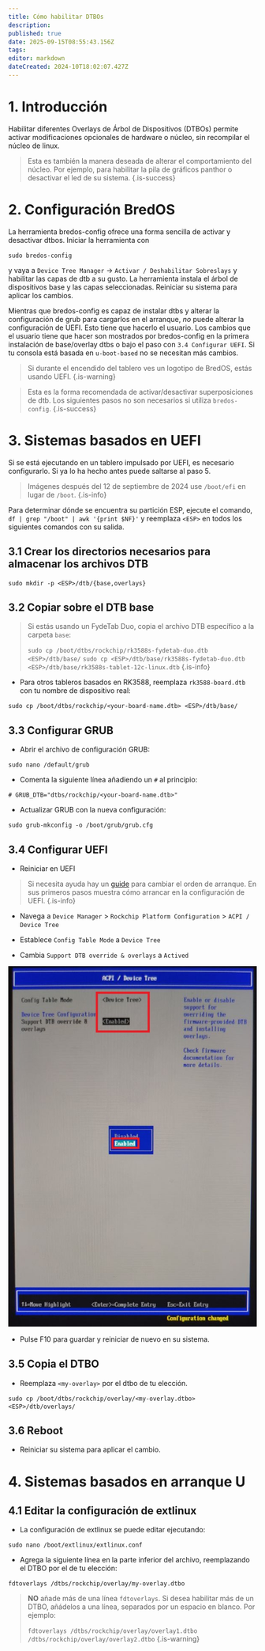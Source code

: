 ```yaml
---
title: Cómo habilitar DTBOs
description:
published: true
date: 2025-09-15T08:55:43.156Z
tags:
editor: markdown
dateCreated: 2024-10T18:02:07.427Z
---
```


# 1. Introducción

Habilitar diferentes Overlays de Árbol de Dispositivos (DTBOs) permite activar modificaciones opcionales de hardware o núcleo, sin recompilar el núcleo de linux.

> Esta es también la manera deseada de alterar el comportamiento del núcleo. Por ejemplo, para habilitar la pila de gráficos panthor o desactivar el led de su sistema.
> {.is-success}

# 2. Configuración BredOS

La herramienta bredos-config ofrece una forma sencilla de activar y desactivar dtbos. Iniciar la herramienta con

```
sudo bredos-config
```

y vaya a `Device Tree Manager` -> `Activar / Deshabilitar Sobreslays` y habilitar las capas de dtb a su gusto. La herramienta instala el árbol de dispositivos base y las capas seleccionadas. Reiniciar su sistema para aplicar los cambios.

Mientras que bredos-config es capaz de instalar dtbs y alterar la configuración de grub para cargarlos en el arranque, _no_ puede alterar la configuración de UEFI. Esto tiene que hacerlo el usuario. Los cambios que el usuario tiene que hacer son mostrados por bredos-config en la primera instalación de base/overlay dtbs o bajo el paso con `3.4 Configurar UEFI`. Si tu consola está basada en `u-boot-based` no se necesitan más cambios.

> Si durante el encendido del tablero ves un logotipo de BredOS, estás usando UEFI.
> {.is-warning}

> Esta es la forma recomendada de activar/desactivar superposiciones de dtb. Los siguientes pasos no son necesarios si utiliza `bredos-config`.
> {.is-success}

# 3. Sistemas basados en UEFI

Si se está ejecutando en un tablero impulsado por UEFI, es necesario configurarlo.
Si ya lo ha hecho antes puede saltarse al paso 5.

> Imágenes después del 12 de septiembre de 2024 use `/boot/efi` en lugar de `/boot`.
> {.is-info}

Para determinar dónde se encuentra su partición ESP, ejecute el comando, `df | grep "/boot" | awk '{print $NF}'` y reemplaza `<ESP>` en todos los siguientes comandos con su salida.

## 3.1 Crear los directorios necesarios para almacenar los archivos DTB

```
sudo mkdir -p <ESP>/dtb/{base,overlays}
```

## 3.2 Copiar sobre el DTB base

> Si estás usando un FydeTab Duo, copia el archivo DTB específico a la carpeta `base`:
>
> `sudo cp /boot/dtbs/rockchip/rk3588s-fydetab-duo.dtb <ESP>/dtb/base/`
> `sudo cp <ESP>/dtb/base/rk3588s-fydetab-duo.dtb <ESP>/dtb/base/rk3588s-tablet-12c-linux.dtb`
> {.is-info}

- Para otros tableros basados en RK3588, reemplaza `rk3588-board.dtb` con tu nombre de dispositivo real:

```
sudo cp /boot/dtbs/rockchip/<your-board-name.dtb> <ESP>/dtb/base/
```

## 3.3 Configurar GRUB

- Abrir el archivo de configuración GRUB:

```
sudo nano /default/grub
```

- Comenta la siguiente línea añadiendo un `#` al principio:

```
# GRUB_DTB="dtbs/rockchip/<your-board-name.dtb>"
```

- Actualizar GRUB con la nueva configuración:

```
sudo grub-mkconfig -o /boot/grub/grub.cfg
```

## 3.4 Configurar UEFI

- Reiniciar en UEFI

> Si necesita ayuda hay un [guide](/en/how-to/change-default-boot-order-rk3588) para cambiar el orden de arranque. En sus primeros pasos muestra cómo arrancar en la configuración de UEFI.
> {.is-info}

- Navega a `Device Manager` > `Rockchip Platform Configuration` > `ACPI / Device Tree`

- Establece `Config Table Mode` a `Device Tree`

- Cambia `Support DTB override & overlays` a `Actived`

![](/panthor/enable_tree_dtb_in_uefi.jpg)

- Pulse F10 para guardar y reiniciar de nuevo en su sistema.

## 3.5 Copia el DTBO

- Reemplaza `<my-overlay>` por el dtbo de tu elección.

```
sudo cp /boot/dtbs/rockchip/overlay/<my-overlay.dtbo> <ESP>/dtb/overlays/
```

## 3.6 Reboot

- Reiniciar su sistema para aplicar el cambio.

# 4. Sistemas basados en arranque U

## 4.1 Editar la configuración de extlinux

- La configuración de extlinux se puede editar ejecutando:

```
sudo nano /boot/extlinux/extlinux.conf
```

- Agrega la siguiente línea en la parte inferior del archivo, reemplazando el DTBO por el de tu elección:

```
fdtoverlays /dtbs/rockchip/overlay/my-overlay.dtbo
```

> **NO** añade más de una línea `fdtoverlays`.
> Si desea habilitar más de un DTBO, añádelos a una línea, separados por un espacio en blanco.
> Por ejemplo:
>
> `fdtoverlays /dtbs/rockchip/overlay/overlay1.dtbo /dtbs/rockchip/overlay/overlay2.dtbo`
> {.is-warning}
